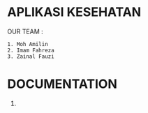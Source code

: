 # APLIKASI KESEHATAN 

OUR TEAM :

    1. Moh Amilin       
    2. Imam Fahreza
    3. Zainal Fauzi


# DOCUMENTATION

1. 

